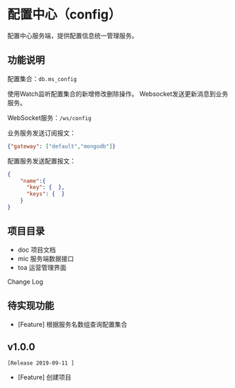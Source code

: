 # 配置中心（config）

配置中心服务端，提供配置信息统一管理服务。


## 功能说明

配置集合：`db.ms_config`

使用Watch监听配置集合的新增修改删除操作。 Websocket发送更新消息到业务服务。

WebSocket服务：`/ws/config`

业务服务发送订阅报文：
```json
{"gateway": ["default","mongodb"]}
```

配置服务发送配置报文：
```json
{
    "name":{
      "key": {  },
      "keys": {  }
    }
}
```


## 项目目录

- doc 项目文档
- mic 服务端数据接口
- toa 运营管理界面



Change Log 

## 待实现功能
- [Feature] 根据服务名数组查询配置集合


## v1.0.0
    [Release 2019-09-11 ]
- [Feature] 创建项目 





